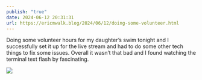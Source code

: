 ```yaml
---
publish: "true"
date: 2024-06-12 20:31:31
url: https://ericmwalk.blog/2024/06/12/doing-some-volunteer.html
---
```


Doing some volunteer hours for my daughter’s swim tonight and I successfully set it up for the live stream and had to do some other tech things to fix some issues. Overall it wasn’t that bad and I found watching the terminal text flash by fascinating.

![](https://ericmwalk.blog/uploads/2024/img-0318.jpeg)